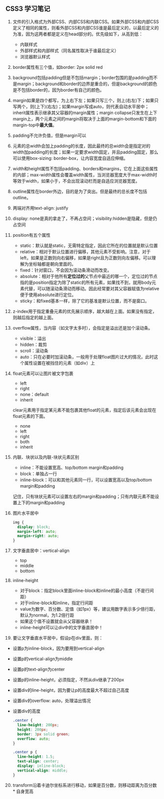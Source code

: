 ## CSS3 学习笔记

1. 文件的引入格式为外部CSS、内部CSS和内联CSS。如果外部CSS和内部CSS定义了相同的属性，则看外部CSS和内部CSS谁是最后定义的，以最后定义的为准，因为这两者都是定义在head部分的。优先级如下，从高到低：
   - 内联样式
   - 外部样式和内部样式（同名属性取决于谁最后定义）
   - 浏览器默认样式

2. border属性有三个值，如border: 2px solid red
3. background包括padding但是不包括margin；border包围的是padding而不是margin；background和border的边界是重合的，但是background的颜色是不包括border的，因为border有自己的颜色。
4. margin如果是四个都写，为上右下左；如果只写三个，则上(右左)下；如果只写两个，则(上下)(右左)；如果margin写成auto，则代表自动水平居中；inherit属性表示继承其父容器的margin属性；margin collapse只发生在上下margin上，两个元素之间的margin将取决于上面的margin-bottom和下面的margin-top中**最大值**。
5. padding不允许负值，但是margin可以
6. 元素的总width会加上padding的长度，因此最终的总width会是指定对的width加padding的长度；如果一定要求width固定，并且padding固定，那么可以使用box-sizing: border-box，让内容宽度自适应伸缩。
7. width和height属性不包括padding、borders和margins，它在上面这些属性的内部；max-width属性会覆盖width属性，当浏览器宽度大于max-width时等效于width，如果小于，不会出现滚动栏而是自适应浏览器宽度。
8. outline属性在border外边，目的是为了突出。但是最终的总长度不包括outline。
9. 两端对齐用text-align: justify
10. display: none是真的拿走了，不再占空间；visibility:hidden是隐藏，但是仍占空间
11. position有五个属性
    - static：默认就是static，无需特定指定，因此它所在的位置就是默认位置
    - relative：相对于默认位置进行偏移，其他元素不受影响。注意，对于left，如果是正数则向右偏移，如果是right且为正数则向左偏移。可以理解为坐标轴都是朝向里面的。
    - fixed：针对窗口，不会因为滚动条滑动而改变。
    - absolute：相对于他所有**定位过的**父节点中最近的哪一个，定位过的节点指的是position指定为除了static的所有元素，如果找不到，就用body元素代替，可以随滚动条滑动而移动。因此经常要对其父容器赋值为relative便于使用absolute进行定位。
    - sticky：和fixed基本一样，除了它的基准是默认位置，而不是窗口。

12. z-index用于指定重叠元素的优先展示顺序，越大越在上面。如果没有指定，则越后指定的越上面。

13. overflow属性，当内容（如文字太多时），会指定是溢出还是加个滚动条。

    - visible：溢出
    - hidden：裁剪
    - scroll：滚动条
    - auto：只在必要时加滚动条，一般用于处理float图片过大的情况，此时这个属性设置在被挡住的元素（如div）上

14. float元素可以让图片被文字包裹

    - left
    - right
    - none：default
    - inherit

    clear元素用于指定某元素不能包裹其他float的元素，指定后该元素会出现在float元素的下面。

    - none
    - left
    - right
    - both
    - inherit

15. 内联、块状以及内联-块状元素区别

    - inline：不能设置宽高、top/bottom margin和padding
    - block：单独占一行
    - inline-block：可以和其他元素同一行，可以设置宽高以及top/bottom margin和padding

    记住，只有块状元素可以设置左右的margin和padding；只有内联元素不能设置上下的margin和padding

16. 图片水平居中

    ```css
    img {
      display: block;
      margin-left: auto;
      margin-right: auto;
    }
    ```

17. 文字垂直居中：vertical-align
    - top
    - middle
    - bottom
18. inline-height
    - 对于block：指定block里面inline-block和inline的最小高度（不是行间距）
    - 对于inline-block和inline，指定行间距
    - value为数字、百分数、定值（如1px）等，建议用数字表示多少倍行距，默认为normal，为1.2倍行距
    - 如果这个值不设置就会从父容器继承！
    - inline-height可以让div中的文字垂直居中！
19. 要让文字垂直水平居中，假设p在div里面，则：

- 设置p为inline-block，因为要用到vertical-align

- 设置p的vertical-align为middle

- 设置p的text-align为center

- 设置p的inline-height，必须指定，不然从div继承了200px

- 设置div的line-height，因为要让p的高度最大不超过自己高度

- 设置div的overflow: auto，处理溢出情况

- 设置div的高度

  ```css
  .center {
    line-height: 200px;
    height: 200px;
    border: 3px solid green;
    overflow: auto;
  }
  
  .center p {
    line-height: 1.5;
    text-align: center;
    display: inline-block;
    vertical-align: middle;
  }
  ```

20. transform沿着卡迪尔坐标系进行移动，如果是百分数，则移动距离为百分数 \* 自身宽高 

